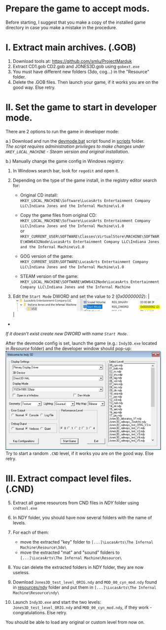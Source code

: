 # Prepare the game to accept mods.

Before starting, I suggest that you make a copy of the installed game directory in case you make a mistake in the procedure.

# I. Extract main archives. (.GOB)

1. Download tools at: https://github.com/smlu/ProjectMarduk
2. Extract CD1.gob CD2.gob and JONES3D.gob using `gobext.exe`
3. You must have different new folders (3do, cog...) in the "Resource" folder.
4. Delete the .GOB files. Then launch your game, if it works you are on the good way. Else retry.

# II. Set the game to start in developer mode.
There are 2 options to run the game in developer mode:

a.) Download and run the [devmode.bat](scripts/devmode.bat) script found in [scripts](scripts) folder.  
*The script requires administration privileges to make changes under `HKEY_LOCAL_MACHINE` - Steam version and original installation.*

b.) Manually change the game config in Windows registry:
  1. In Windows search bar, look for `regedit` and open it.

  2. Depending on the type of the game install, in the registry editor search for:  
      * Original CD install:  
        `HKEY_LOCAL_MACHINE\Software\LucasArts Entertainment Company LLC\Indiana Jones and the Infernal Machine\v1.0`
        
      * Copy the game files from original CD:  
        `HKEY_LOCAL_MACHINE\Software\LucasArts Entertainment Company LLC\Indiana Jones and the Infernal Machine\v1.0`  
        or  
        `HKEY_CURRENT_USER\SOFTWARE\Classes\VirtualStore\MACHINE\SOFTWARE\WOW6432Node\LucasArts Entertainment Company LLC\Indiana Jones and the Infernal Machine\v1.0`
        
      * GOG version of the game:  
        `HKEY_CURRENT_USER\SOFTWARE\LucasArts Entertainment Company LLC\Indiana Jones and the Infernal Machine\v1.0`
        
      * STEAM version of the game:  
        `HKEY_LOCAL_MACHINE\SOFTWARE\WOW6432Node\LucasArts Entertainment Company LLC\Indiana Jones and the Infernal Machine`

  3. Edit the `Start Mode` DWORD and set the value to 2 (*0x00000002*):
  |![regedit](resources/images/J3D_docu_regedit.jpg)|
  -  
  *If it doesn't exist create new DWORD with name `Start Mode`*.

After the devmode config is set, launch the game (e.g.: `Indy3D.exe` located in *Resource* folder) and the developer window should pop-up:  
![J3D_docu_devmenu.jpg](resources/images/J3D_docu_devmenu.jpg)  
Try to start a random `.CND` level, if it works you are on the good way. Else retry.

# III. Extract compact level files. (.CND)

5. Extract all game resources from CND files in *NDY* folder using `cndtool.exe`

6. In *NDY* folder, you should have now several folders with the name of levels.

7. For each of them:
    * move the extracted "key" folder to `[...]\LucasArts\The Infernal Machine\Resource\3do\`
    * move the extracted "mat" and "sound" folders to `[...]\LucasArts\The Infernal Machine\Resource\`

9. You can delete the extracted folders in *NDY* folder, they are now useless.

10. Download `Jones3D_test_level_ORIG.ndy` and `MOD_00_cyn_mod.ndy` found in [resources/ndy](resources/ndy) folder and put them in `[...]\LucasArts\The Infernal Machine\Resource\ndy\`

11. Launch `Indy3D.exe` and start the two levels: `Jones3D_test_level_ORIG.ndy` and `MOD_00_cyn_mod.ndy`, if they work - congratulations. Else retry.

You should be able to load any original or custom level from now on.
